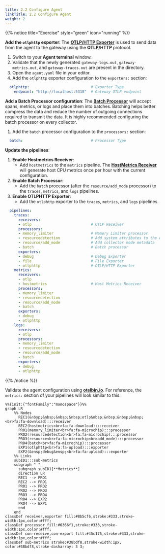 ```yaml
---
title: 2.2 Configure Agent
linkTitle: 2.2 Configure Agent
weight: 2
---
```


{{% notice title="Exercise" style="green" icon="running" %}}

**Add the `otlphttp` exporter**: The [**OTLP/HTTP Exporter**](https://docs.splunk.com/observability/en/gdi/opentelemetry/components/otlphttp-exporter.html) is used to send data from the agent to the gateway using the **OTLP/HTTP** protocol.

1. Switch to your **Agent terminal** window.
2. Validate that the newly generated `gateway-logs.out`, `gateway-metrics.out`, and `gateway-traces.out` are present in the directory.
3. Open the `agent.yaml` file in your editor.
4. Add the `otlphttp` exporter configuration to the `exporters:` section:

```yaml
  otlphttp:                            # Exporter Type
    endpoint: "http://localhost:5318"  # Gateway OTLP endpoint
```

**Add a Batch Processor configuration**: The [**Batch Processor**](https://github.com/open-telemetry/opentelemetry-collector/blob/main/processor/batchprocessor/README.md) will accept spans, metrics, or logs and place them into batches. Batching helps better compress the data and reduce the number of outgoing connections required to transmit the data. It is highly recommended configuring the batch processor on every collector.

1. Add the `batch` processor configuration to the `processors:` section:

```yaml
  batch:                               # Processor Type
```

**Update the pipelines**:

1. **Enable Hostmetrics Receiver**:
    - Add `hostmetrics` to the `metrics` pipeline. The [**HostMetrics Receiver**](https://github.com/open-telemetry/opentelemetry-collector-contrib/tree/main/receiver/hostmetricsreceiver#readme) will generate host CPU metrics once per hour with the current configuration.
2. **Enable Batch Processor**:
    - Add the `batch` processor (after the `resource/add_mode` processor) to the `traces`, `metrics`, and `logs` pipelines.
3. **Enable OTLPHTTP Exporter**:
    - Add the `otlphttp` exporter to the `traces`, `metrics`, and `logs` pipelines.

```yaml
  pipelines:
    traces:
      receivers:
      - otlp                           # OTLP Receiver
      processors:
      - memory_limiter                 # Memory Limiter processor
      - resourcedetection              # Add system attributes to the data
      - resource/add_mode              # Add collector mode metadata
      - batch                          # Batch processor
      exporters:
      - debug                          # Debug Exporter
      - file                           # File Exporter
      - otlphttp                       # OTLP/HTTP Exporter
    metrics:
      receivers:
      - otlp
      - hostmetrics                    # Host Metrics Receiver
      processors:
      - memory_limiter
      - resourcedetection
      - resource/add_mode
      - batch
      exporters:
      - debug
      - otlphttp
    logs:
      receivers:
      - otlp
      processors:
      - memory_limiter
      - resourcedetection
      - resource/add_mode
      - batch
      exporters:
      - debug
      - otlphttp
```

{{% /notice %}}

Validate the agent configuration using **[otelbin.io](https://www.otelbin.io/)**. For reference, the `metrics:` section of your pipelines will look similar to this:

```mermaid
%%{init:{"fontFamily":"monospace"}}%%
graph LR
    %% Nodes
      REC1(&nbsp;&nbsp;&nbsp;&nbsp;otlp&nbsp;&nbsp;&nbsp;&nbsp;<br>fa:fa-download):::receiver
      REC2(hostmetrics<br>fa:fa-download):::receiver
      PRO1(memory_limiter<br>fa:fa-microchip):::processor
      PRO2(resourcedetection<br>fa:fa-microchip):::processor
      PRO3(resource<br>fa:fa-microchip<br>add_mode):::processor
      PRO4(batch<br>fa:fa-microchip):::processor
      EXP1(otlphttp<br>fa:fa-upload):::exporter
      EXP2(&ensp;debug&ensp;<br>fa:fa-upload):::exporter
    %% Links
    subID1:::sub-metrics
    subgraph " "
      subgraph subID1[**Metrics**]
      direction LR
      REC1 --> PRO1
      REC2 --> PRO1
      PRO1 --> PRO2
      PRO2 --> PRO3
      PRO3 --> PRO4
      PRO4 --> EXP2
      PRO4 --> EXP1
      end
    end
classDef receiver,exporter fill:#8b5cf6,stroke:#333,stroke-width:1px,color:#fff;
classDef processor fill:#6366f1,stroke:#333,stroke-width:1px,color:#fff;
classDef con-receive,con-export fill:#45c175,stroke:#333,stroke-width:1px,color:#fff;
classDef sub-metrics stroke:#38bdf8,stroke-width:1px, color:#38bdf8,stroke-dasharray: 3 3;
```

